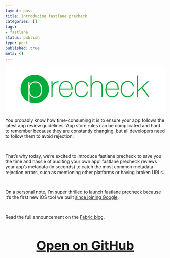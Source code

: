 ```yaml
---
layout: post
title: Introducing fastlane precheck
categories: []
tags:
- fastlane
status: publish
type: post
published: true
meta: {}
---
```


![](/squarespace_images/static_545299aae4b0e9514fe30c95_54529a29e4b025a90f45cc50_594bf0c5725e251920f62ee3_1498149086679__img.png)
  


You probably know how time-consuming it is to ensure your app follows the latest app review guidelines. App store rules can be complicated and hard to remember because they are constantly changing, but all developers need to follow them to avoid rejection. 

 

That’s why today, we’re excited to introduce 
fastlane precheck to save you the time and hassle of auditing your own app! 
fastlane precheck reviews your app’s metadata (in seconds) to catch the most common metadata rejection errors, such as mentioning other platforms or having broken URLs.

 

On a personal note, I’m super thrilled to launch fastlane precheck because it’s the first new iOS tool we built 
[since joining Google](https://krausefx.com/blog/fastlane-is-joining-google).

 

Read the full announcement on the 
[Fabric blog](https://fabric.io/blog/introducing-fastlane-precheck). 

<h3 style="text-align: center; font-size: 40px;">
  <a href="https://fastlane.tools/precheck" target="_blank" style="text-decoration: underline;">
    Open on GitHub
  </a>
</h3>
